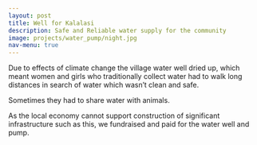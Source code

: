 ```yaml
---
layout: post
title: Well for Kalalasi
description: Safe and Reliable water supply for the community
image: projects/water_pump/night.jpg
nav-menu: true
---
```


Due to effects of climate change the village water well dried up, which meant women and girls who traditionally collect water had to walk long distances in search of water which wasn’t clean and safe.

Sometimes they had to share water with animals. 

As the local economy cannot support construction of significant infrastructure such as this, we fundraised and paid for the water well and pump.